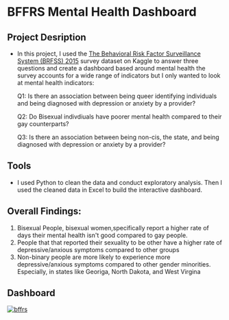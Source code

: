 # BFFRS Mental Health Dashboard

## Project Desription
- In this project, I used the [The Behavioral Risk Factor Surveillance System (BRFSS) 2015](https://www.kaggle.com/datasets/cdc/behavioral-risk-factor-surveillance-system) survey dataset on Kaggle to answer three questions and create a dashboard based around mental health the survey accounts for a wide range of indicators but I only wanted to look at mental health indicators:
  
  Q1: Is there an association between being queer identifying individuals and being diagnosed with depression or anxiety by a provider?

  Q2: Do Bisexual indivdiuals have poorer mental health compared to their gay counterparts?

  Q3: Is there an association between being non-cis, the state, and being diagnosed with depression or anxiety by a provider?
  
## Tools
- I used Python to clean the data and conduct exploratory analysis. Then I used the cleaned data in Excel to build the interactive dashboard.
  
## Overall Findings:
1. Bisexual People, bisexual women,specifically report a higher rate of days their mental health isn't good compared to gay people.
2. People that that reported their sexuality to be other have a higher rate of depressive/anxious symptoms compared to other groups
3. Non-binary people are more likely to experience more depressive/anxious symptoms compared to other gender minorities. Especially, in states like Georiga, North Dakota, and West Virgina

## Dashboard

  [![bffrs](https://img.youtube.com/vi/SZYAWOskB_1/1.jpg)](https://www.youtube.com/watch?v=SZYAWOskB_0)


